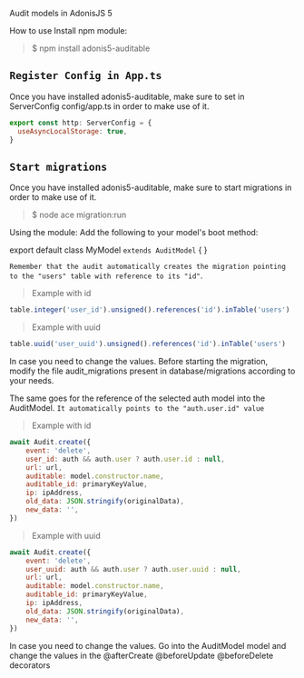 Audit models in AdonisJS 5

How to use
Install npm module:

> $ npm install adonis5-auditable

## `Register Config in App.ts`

Once you have installed adonis5-auditable, make sure to set in ServerConfig config/app.ts in order to make use of it.

```js 
export const http: ServerConfig = {
  useAsyncLocalStorage: true,
}
```

## `Start migrations`

Once you have installed adonis5-auditable, make sure to start migrations in order to make use of it.

> $ node ace migration:run


Using the module:
Add the following to your model's boot method:

export default class MyModel `extends AuditModel` {
}

`Remember that the audit automatically creates the migration pointing to the "users" table with reference to its "id"`.


> Example with id

```js 
table.integer('user_id').unsigned().references('id').inTable('users')
```

> Example with uuid 
 
```js 
table.uuid('user_uuid').unsigned().references('id').inTable('users')
```

In case you need to change the values. Before starting the migration, modify the file audit_migrations present in database/migrations according to your needs.

The same goes for the reference of the selected auth model into the AuditModel. `It automatically points to the "auth.user.id" value`

> Example with id

```js
await Audit.create({
    event: 'delete',
    user_id: auth && auth.user ? auth.user.id : null,
    url: url,
    auditable: model.constructor.name,
    auditable_id: primaryKeyValue,
    ip: ipAddress,
    old_data: JSON.stringify(originalData),
    new_data: '',
})
```

> Example with uuid

```js
await Audit.create({
    event: 'delete',
    user_uuid: auth && auth.user ? auth.user.uuid : null,
    url: url,
    auditable: model.constructor.name,
    auditable_id: primaryKeyValue,
    ip: ipAddress,
    old_data: JSON.stringify(originalData),
    new_data: '',
})
```

In case you need to change the values. Go into the AuditModel model and change the values in the @afterCreate @beforeUpdate @beforeDelete decorators



